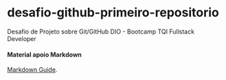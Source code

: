 # desafio-github-primeiro-repositorio
Desafio de Projeto sobre Git/GitHub DIO - Bootcamp TQI Fullstack Developer

#### Material apoio Markdown
[Markdown Guide](https://www.markdownguide.org/).
